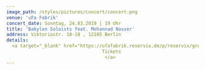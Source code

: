 ```yaml
---
image_path: /styles/pictures/concert/concert.png
venue: 'uFa Fabrik'
concert_date: Sonntag, 24.03.2019 | 19 Uhr
title: 'Babylon Soloists feat. Mohannad Nasser'
address: Viktoriastr. 10-18 , 12105 Berlin 
details:
  <a target="_blank" href="https://ufafabrik.reservix.de/p/reservix/group/296850">
                                   Tickets
                                    </a>
---
```

